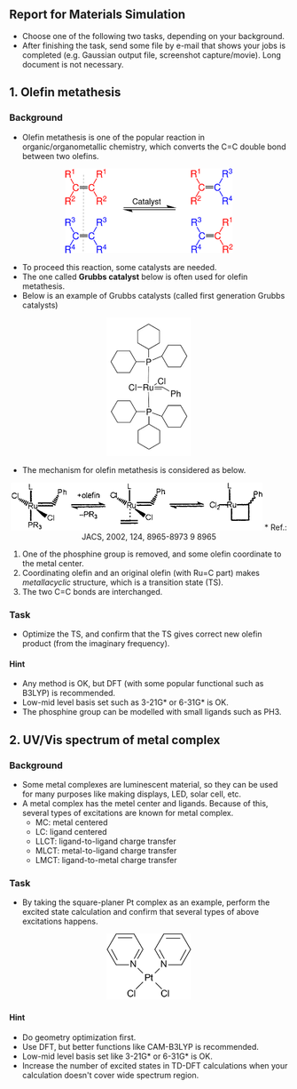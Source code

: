 ## Report for Materials Simulation
* Choose one of the following two tasks, depending on your background.
* After finishing the task, send some file by e-mail that shows your jobs is completed (e.g. Gaussian output file, screenshot capture/movie). Long document is not necessary.

## 1. Olefin metathesis
### Background
* Olefin metathesis is one of the popular reaction in organic/organometallic chemistry, which converts the C=C double bond between two olefins.

<p align=center>
<img src=../fig/olefin_metathesis.png width=60%>
</p>

* To proceed this reaction, some catalysts are needed.
* The one called **Grubbs catalyst** below is often used for olefin metathesis.
* Below is an example of Grubbs catalysts (called first generation Grubbs catalysts)

<p align=center>
<img src=../fig/grubbs.png width=30%>
</p>

* The mechanism for olefin metathesis is considered as below.

<p align=center>
<img src=../fig/grubbs_mech.png width=90%>
* Ref.: JACS, 2002, 124, 8965-8973 9 8965
</p>

1. One of the phosphine group is removed, and some olefin coordinate to the metal center.
2. Coordinating olefin and an original olefin (with Ru=C part) makes *metallacyclic* structure, which is a transition state (TS).
3. The two C=C bonds are interchanged.

### Task
* Optimize the TS, and confirm that the TS gives correct new olefin product (from the imaginary frequency).

#### Hint
* Any method is OK, but DFT (with some popular functional such as B3LYP) is recommended.
* Low-mid level basis set such as 3-21G* or 6-31G* is OK.
* The phosphine group can be modelled with small ligands such as PH3.

## 2. UV/Vis spectrum of metal complex
### Background
* Some metal complexes are luminescent material, so they can be used for many purposes like making displays, LED, solar cell, etc.
* A metal complex has the metel center and ligands. Because of this, several types of excitations are known for metal complex.
    * MC: metal centered
    * LC: ligand centered
    * LLCT: ligand-to-ligand charge transfer
    * MLCT: metal-to-ligand charge transfer
    * LMCT: ligand-to-metal charge transfer

### Task
* By taking the square-planer Pt complex as an example, perform the excited state calculation and confirm that several types of above excitations happens.

<p align=center>
<img src=../fig/pt_complex.png width=30%>
</p>

#### Hint
* Do geometry optimization first.
* Use DFT, but better functions like CAM-B3LYP is recommended.
* Low-mid level basis set like 3-21G* or 6-31G* is OK.
* Increase the number of excited states in TD-DFT calculations when your calculation doesn't cover wide spectrum region.
